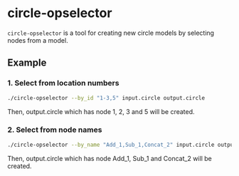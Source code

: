 # circle-opselector

`circle-opselector` is a tool for creating new circle models by selecting nodes from a model.

## Example

### 1. Select from location numbers

```bash
./circle-opselector --by_id "1-3,5" input.circle output.circle
```

Then, output.circle which has node 1, 2, 3 and 5 will be created.

### 2. Select from node names

```bash
./circle-opselector --by_name "Add_1,Sub_1,Concat_2" input.circle output.circle
```

Then, output.circle which has node Add_1, Sub_1 and Concat_2 will be created.
